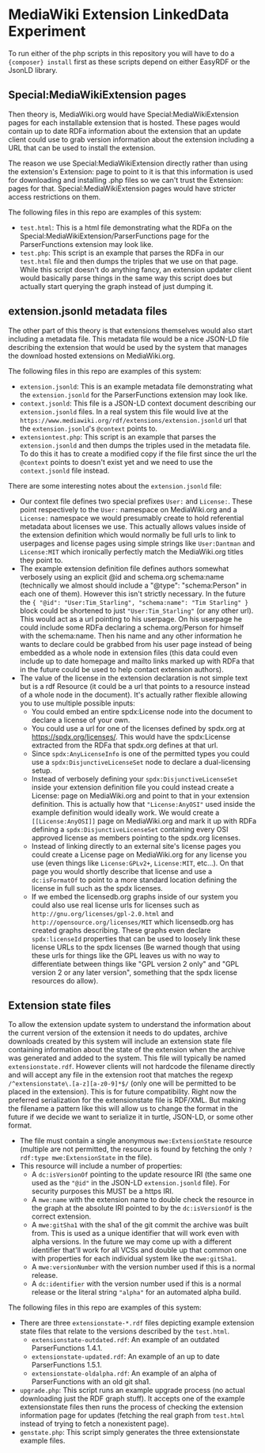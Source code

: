 MediaWiki Extension LinkedData Experiment
=========================================

To run either of the php scripts in this repository you will have to do a `{composer} install` first as these scripts depend on either EasyRDF or the JsonLD library.

## Special:MediaWikiExtension pages
Then theory is, MediaWiki.org would have Special:MediaWikiExtension pages for each installable extension that is hosted. These pages would contain up to date RDFa information about the extension that an update client could use to grab version information about the extension including a URL that can be used to install the extension.

The reason we use Special:MediaWikiExtension directly rather than using the extension's Extension: page to point to it is that this information is used for downloading and installing .php files so we can't trust the Extension: pages for that. Special:MediaWikiExtension pages would have stricter access restrictions on them.

The following files in this repo are examples of this system:

  * `test.html`: This is a html file demonstrating what the RDFa on the Special:MediaWikiExtension/ParserFunctions page for the ParserFunctions extension may look like.
  * `test.php`: This script is an example that parses the RDFa in our `test.html` file and then dumps the triples that we use on that page. While this script doesn't do anything fancy, an extension updater client would basically parse things in the same way this script does but actually start querying the graph instead of just dumping it.

## extension.jsonld metadata files
The other part of this theory is that extensions themselves would also start including a metadata file. This metadata file would be a nice JSON-LD file describing the extension that would be used by the system that manages the download hosted extensions on MediaWiki.org.

The following files in this repo are examples of this system:

  * `extension.jsonld`: This is an example metadata file demonstrating what the `extension.jsonld` for the ParserFunctions extension may look like.
  * `context.jsonld`: This file is a JSON-LD context document describing our `extension.jsonld` files. In a real system this file would live at the `https://www.mediawiki.org/rdf/extensions/extension.jsonld` url that the `extension.jsonld`'s `@context` points to.
  * `extensiontest.php`: This script is an example that parses the `extension.jsonld` and then dumps the triples used in the metadata file. To do this it has to create a modified copy if the file first since the url the `@context` points to doesn't exist yet and we need to use the `context.jsonld` file instead.

There are some interesting notes about the `extension.jsonld` file:

  * Our context file defines two special prefixes `User:` and `License:`. These point respectively to the `User:` namespace on MediaWiki.org and a `License:` namespace we would presumably create to hold referential metadata about licenses we use. This actually allows values inside of the extension definition which would normally be full urls to link to userpages and license pages using simple strings like `User:Dantman` and `License:MIT` which ironically perfectly match the MediaWiki.org titles they point to.
  * The example extension definition file defines authors somewhat verbosely using an explicit @id and schema.org schema:name (technically we almost should include a "@type": "schema:Person" in each one of them). However this isn't strictly necessary. In the future the `{ "@id": "User:Tim_Starling", "schema:name": "Tim Starling" }` block could be shortened to just `"User:Tim_Starling"` (or any other url). This would act as a url pointing to his userpage. On his userpage he could include some RDFa declaring a schema.org/Person for himself with the schema:name. Then his name and any other information he wants to declare could be grabbed from his user page instead of being embedded as a whole node in extension files (this data could even include up to date homepage and mailto links marked up with RDFa that in the future could be used to help contact extension authors).
  * The value of the license in the extension declaration is not simple text but is a rdf Resource (it could be a url that points to a resource instead of a whole node in the document). It's actually rather flexible allowing you to use multiple possible inputs:
    * You could embed an entire spdx:License node into the document to declare a license of your own.
    * You could use a url for one of the licenses defined by spdx.org at https://spdx.org/licenses/. This would have the spdx:License extracted from the RDFa that spdx.org defines at that url.
    * Since `spdx:AnyLicenseInfo` is one of the permitted types you could use a `spdx:DisjunctiveLicenseSet` node to declare a dual-licensing setup.
    * Instead of verbosely defining your `spdx:DisjunctiveLicenseSet` inside your extension definition file you could instead create a License: page on MediaWiki.org and point to that in your extension definition. This is actually how that `"License:AnyOSI"` used inside the example definition would ideally work. We would create a `[[License:AnyOSI]]` page on MediaWiki.org and mark it up with RDFa defining a `spdx:DisjunctiveLicenseSet` containing every OSI approved license as members pointing to the spdx.org licenses.
    * Instead of linking directly to an external site's license pages you could create a License page on MediaWiki.org for any license you use (even things like `License:GPLv2+`, `License:MIT`, etc...). On that page you would shortly describe that license and use a `dc:isFormatOf` to point to a more standard location defining the license in full such as the spdx licenses.
    * If we embed the licensedb.org graphs inside of our system you could also use real license urls for licenses such as `http://gnu.org/licenses/gpl-2.0.html` and `http://opensource.org/licenses/MIT` which licensedb.org has created graphs describing. These graphs even declare `spdx:licenseId` properties that can be used to loosely link these license URLs to the spdx licenses (Be warned though that using these urls for things like the GPL leaves us with no way to differentiate between things like "GPL version 2 only" and "GPL version 2 or any later version", something that the spdx license resources do allow).

## Extension state files
To allow the extension update system to understand the information about the current version of the extension it needs to do updates, archive downloads created by this system will include an extension state file containing information about the state of the extension when the archive was generated and added to the system. This file will typically be named `extensionstate.rdf`. However clients will not hardcode the filename directly and will accept any file in the extension root that matches the regexp `/^extensionstate\.[a-z][a-z0-9]*$/` (only one will be permitted to be placed in the extension). This is for future compatibility. Right now the preferred serialization for the extensionstate file is RDF/XML. But making the filename a pattern like this will allow us to change the format in the future if we decide we want to serialize it in turtle, JSON-LD, or some other format.

  * The file must contain a single anonymous `mwe:ExtensionState` resource (multiple are not permitted, the resource is found by fetching the only `? rdf:type mwe:ExtensionState` in the file).
  * This resource will include a number of properties:
    * A `dc:isVersionOf` pointing to the update resource IRI (the same one used as the `"@id"` in the JSON-LD `extension.jsonld` file). For security purposes this MUST be a https IRI.
    * A `mwe:name` with the extension name to double check the resource in the graph at the absolute IRI pointed to by the `dc:isVersionOf` is the correct extension.
    * A `mwe:gitSha1` with the sha1 of the git commit the archive was built from. This is used as a unique identifier that will work even with alpha versions. In the future we may come up with a different identifier that'll work for all VCSs and double up that common one with properties for each individual system like the `mwe:gitSha1`.
    * A `mwe:versionNumber` with the version number used if this is a normal release.
    * A `dc:identifier` with the version number used if this is a normal release or the literal string `"alpha"` for an automated alpha build.

The following files in this repo are examples of this system:

  * There are three `extensionstate-*.rdf` files depicting example extension state files that relate to the versions described by the `test.html`.
    * `extensionstate-outdated.rdf`: An example of an outdated ParserFunctions 1.4.1.
    * `extensionstate-updated.rdf`: An example of an up to date ParserFunctions 1.5.1.
    * `extensionstate-oldalpha.rdf`: An example of an alpha of ParserFunctions with an old git sha1.
  * `upgrade.php`: This script runs an example upgrade process (no actual downloading just the RDF graph stuff). It accepts one of the example extensionstate files then runs the process of checking the extension information page for updates (fetching the real graph from `test.html` instead of trying to fetch a nonexistent page).
  * `genstate.php`: This script simply generates the three extensionstate example files.
